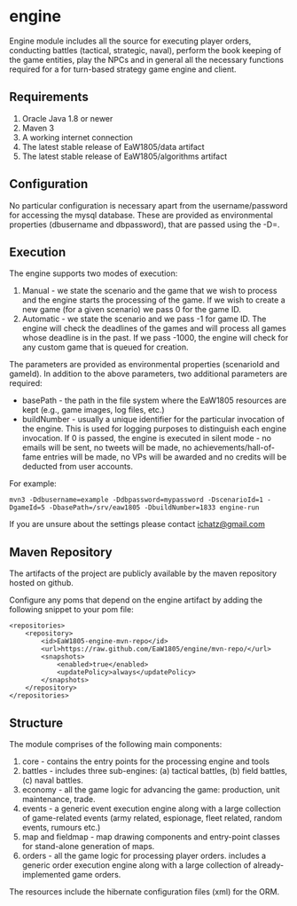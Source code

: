 # engine

Engine module includes all the source for executing player orders, conducting battles (tactical, strategic, naval), perform the book keeping of the game entities, play the NPCs and in general all the necessary functions required for a for turn-based strategy game engine and client.

## Requirements

1. Oracle Java 1.8 or newer
2. Maven 3
3. A working internet connection
4. The latest stable release of EaW1805/data artifact
5. The latest stable release of EaW1805/algorithms artifact

## Configuration

No particular configuration is necessary apart from the username/password for accessing the mysql database.
These are provided as environmental properties (dbusername and dbpassword), that are passed using the -D<property>=<value>.

## Execution

The engine supports two modes of execution:
1. Manual - we state the scenario and the game that we wish to process and the engine starts the processing of the game.
If we wish to create a new game (for a given scenario) we pass 0 for the game ID.
2. Automatic - we state the scenario and we pass -1 for game ID. The engine will check the deadlines of the games and
will process all games whose deadline is in the past. If we pass -1000, the engine will check for any custom game that
is queued for creation.

The parameters are provided as environmental properties (scenarioId and gameId). In addition to the above parameters,
 two additional parameters are required:
- basePath - the path in the file system where the EaW1805 resources are kept (e.g., game images, log files, etc.)
- buildNumber - usually a unique identifier for the particular invocation of the engine. This is used for logging
purposes to distinguish each engine invocation. If 0 is passed, the engine is executed in silent mode - no emails will
be sent, no tweets will be made, no achievements/hall-of-fame entries will be made, no VPs will be awarded and no
credits will be deducted from user accounts.

For example:

```
mvn3 -Ddbusername=example -Ddbpassword=mypassword -DscenarioId=1 -DgameId=5 -DbasePath=/srv/eaw1805 -DbuildNumber=1833 engine-run
```

If you are unsure about the settings please contact ichatz@gmail.com


## Maven Repository

The artifacts of the project are publicly available by the maven repository hosted on github.

Configure any poms that depend on the engine artifact by adding the following snippet to your pom file:

```
<repositories>
    <repository>
        <id>EaW1805-engine-mvn-repo</id>
        <url>https://raw.github.com/EaW1805/engine/mvn-repo/</url>
        <snapshots>
            <enabled>true</enabled>
            <updatePolicy>always</updatePolicy>
        </snapshots>
    </repository>
</repositories>
```

## Structure

The module comprises of the following main components:

1. core - contains the entry points for the processing engine and tools
2. battles - includes three sub-engines: (a) tactical battles, (b) field battles, (c) naval battles.
3. economy - all the game logic for advancing the game: production, unit maintenance, trade.
4. events - a generic event execution engine along with a large collection of game-related events (army related,
 espionage, fleet related, random events, rumours etc.)
5. map and fieldmap - map drawing components and entry-point classes for stand-alone generation of maps.
6. orders - all the game logic for processing player orders. includes a generic order execution engine along with
a large collection of already-implemented game orders.

The resources include the hibernate configuration files (xml) for the ORM.
